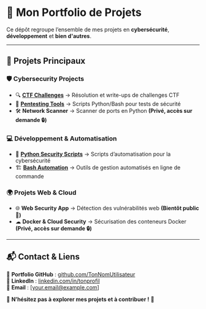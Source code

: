 # 🚀 Mon Portfolio de Projets  

Ce dépôt regroupe l’ensemble de mes projets en **cybersécurité**, **développement** et **bien d'autres**.  

---

## 📂 Projets Principaux  

### 🛡️ Cybersecurity Projects  
- 🔍 **[CTF Challenges](https://github.com/TonNomUtilisateur/ctf-challenges)** → Résolution et write-ups de challenges CTF  
- 📡 **[Pentesting Tools](https://github.com/TonNomUtilisateur/pentesting-tools)** → Scripts Python/Bash pour tests de sécurité  
- 🛠 **Network Scanner** → Scanner de ports en Python **(Privé, accès sur demande 🔒)**  

### 💻 Développement & Automatisation  
- 🐍 **[Python Security Scripts](https://github.com/TonNomUtilisateur/python-security)** → Scripts d’automatisation pour la cybersécurité  
- 🏗 **[Bash Automation](https://github.com/TonNomUtilisateur/bash-scripts)** → Outils de gestion automatisés en ligne de commande  

### 🌍 Projets Web & Cloud  
- 🌐 **Web Security App** → Détection des vulnérabilités web **(Bientôt public 🚧)**  
- ☁ **Docker & Cloud Security** → Sécurisation des conteneurs Docker **(Privé, accès sur demande 🔒)**  

---

## 📬 Contact & Liens  
🔗 **Portfolio GitHub** : [github.com/TonNomUtilisateur](https://github.com/TonNomUtilisateur)  
🔗 **LinkedIn** : [linkedin.com/in/tonprofil](https://linkedin.com/in/tonprofil)  
📧 **Email** : [your.email@example.com]  

📢 **N’hésitez pas à explorer mes projets et à contribuer !** 🚀  
